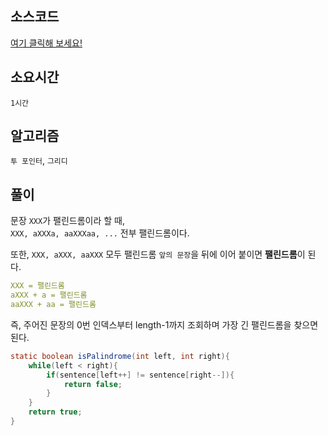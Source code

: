 ## 소스코드
[여기 클릭해 보세요!](https://github.com/BE-Archive/Algorithm-Study/blob/main/wnso-kim/Week_28/BOJ_1254_팰린드롬_만들기/BOJ_1254_팰린드롬_만들기.java)

## 소요시간
`1시간`

## 알고리즘
`투 포인터`, `그리디`

## 풀이
문장 `XXX`가 팰린드롬이라 할 때,    
`XXX, aXXXa, aaXXXaa, ...` 전부 팰린드롬이다.   

또한, `XXX, aXXX, aaXXX` 모두 팰린드롬 `앞의 문장`을 뒤에 이어 붙이면 **팰린드롬**이 된다.
```yml
XXX = 팰린드롬
aXXX + a = 팰린드롬
aaXXX + aa = 팰린드롬
```


즉, 주어진 문장의 0번 인덱스부터 length-1까지 조회하며 가장 긴 팰린드롬을 찾으면 된다.
```java
static boolean isPalindrome(int left, int right){
    while(left < right){
        if(sentence[left++] != sentence[right--]){
            return false;
        }
    }
    return true;
}
```
